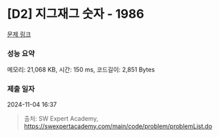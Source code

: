 # [D2] 지그재그 숫자 - 1986 

[문제 링크](https://swexpertacademy.com/main/code/problem/problemDetail.do?contestProbId=AV5PxmBqAe8DFAUq) 

### 성능 요약

메모리: 21,068 KB, 시간: 150 ms, 코드길이: 2,851 Bytes

### 제출 일자

2024-11-04 16:37



> 출처: SW Expert Academy, https://swexpertacademy.com/main/code/problem/problemList.do